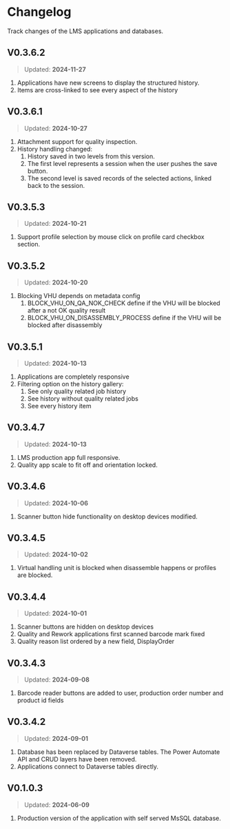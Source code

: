 # Changelog

Track changes of the LMS applications and databases.

## V0.3.6.2

> Updated: **2024-11-27**

1. Applications have new screens to display the structured history.
2. Items are cross-linked to see every aspect of the history

## V0.3.6.1

> Updated: **2024-10-27**

1. Attachment support for quality inspection.
2. History handling changed:
   1. History saved in two levels from this version.
   2. The first level represents a session when the user pushes the save button.
   3. The second level is saved records of the selected actions, linked back to the session.

## V0.3.5.3

> Updated: **2024-10-21**

1. Support profile selection by mouse click on profile card checkbox section.

## V0.3.5.2

> Updated: **2024-10-20**

1. Blocking VHU depends on metadata config
   1. BLOCK_VHU_ON_QA_NOK_CHECK define if the VHU will be blocked after a not OK quality result
   2. BLOCK_VHU_ON_DISASSEMBLY_PROCESS define if the VHU will be blocked after disassembly

## V0.3.5.1

> Updated: **2024-10-13**

1. Applications are completely responsive
2. Filtering option on the history gallery:
   1. See only quality related job history
   2. See history without quality related jobs
   3. See every history item

## V0.3.4.7

> Updated: **2024-10-13**

1. LMS production app full responsive.
2. Quality app scale to fit off and orientation locked.

## V0.3.4.6

> Updated: **2024-10-06**

1. Scanner button hide functionality on desktop devices modified.

## V0.3.4.5

> Updated: **2024-10-02**

1. Virtual handling unit is blocked when disassemble happens or profiles are blocked.

## V0.3.4.4

> Updated: **2024-10-01**

1. Scanner buttons are hidden on desktop devices
2. Quality and Rework applications first scanned barcode mark fixed
3. Quality reason list ordered by a new field, DisplayOrder

## V0.3.4.3

> Updated: **2024-09-08**

1. Barcode reader buttons are added to user, production order number and product
   id fields

## V0.3.4.2

> Updated: **2024-09-01**

1. Database has been replaced by Dataverse tables. The Power Automate API and
   CRUD layers have been removed.
2. Applications connect to Dataverse tables directly.

## V0.1.0.3

> Updated: **2024-06-09**

1. Production version of the application with self served MsSQL database.
